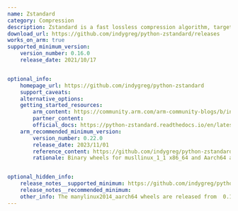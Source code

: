 ```yaml
---
name: Zstandard
category: Compression
description: Zstandard is a fast lossless compression algorithm, targeting real-time compression scenarios at zlib-level and better compression ratios.
download_url: https://github.com/indygreg/python-zstandard/releases
works_on_arm: true
supported_minimum_version:
    version_number: 0.16.0
    release_date: 2021/10/17


optional_info:
    homepage_url: https://github.com/indygreg/python-zstandard
    support_caveats:
    alternative_options:
    getting_started_resources:
        arm_content: https://community.arm.com/arm-community-blogs/b/infrastructure-solutions-blog/posts/comparing-data-compression-algorithm-performance-on-aws-graviton2-342166113
        partner_content:
        official_docs: https://python-zstandard.readthedocs.io/en/latest/
    arm_recommended_minimum_version:
        version_number: 0.22.0
        release_date: 2023/11/01
        reference_content: https://github.com/indygreg/python-zstandard/releases/tag/0.22.0
        rationale: Binary wheels for musllinux_1_1 x86_64 and Aarch64 are being built and published from this version. That means, Arm64 users on musl-based Linux distros (like Alpine) will now have much easier and faster installs of this Python package.


optional_hidden_info:
    release_notes__supported_minimum: https://github.com/indygreg/python-zstandard/releases/tag/0.16.0
    release_notes__recommended_minimum:
    other_info: The manylinux2014_aarch64 wheels are released from  0.16.0 version.
---
```

